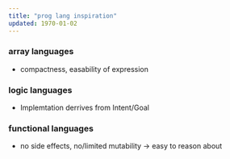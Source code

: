 ```yaml
---
title: "prog lang inspiration"
updated: 1970-01-02
---
```


### array languages

- compactness, easability of expression

### logic languages

- Implemtation derrives from Intent/Goal

### functional languages

- no side effects, no/limited mutability -> easy to reason about

